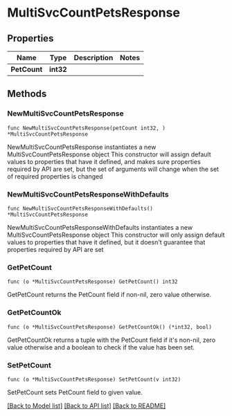 # MultiSvcCountPetsResponse

## Properties

Name | Type | Description | Notes
------------ | ------------- | ------------- | -------------
**PetCount** | **int32** |  | 

## Methods

### NewMultiSvcCountPetsResponse

`func NewMultiSvcCountPetsResponse(petCount int32, ) *MultiSvcCountPetsResponse`

NewMultiSvcCountPetsResponse instantiates a new MultiSvcCountPetsResponse object
This constructor will assign default values to properties that have it defined,
and makes sure properties required by API are set, but the set of arguments
will change when the set of required properties is changed

### NewMultiSvcCountPetsResponseWithDefaults

`func NewMultiSvcCountPetsResponseWithDefaults() *MultiSvcCountPetsResponse`

NewMultiSvcCountPetsResponseWithDefaults instantiates a new MultiSvcCountPetsResponse object
This constructor will only assign default values to properties that have it defined,
but it doesn't guarantee that properties required by API are set

### GetPetCount

`func (o *MultiSvcCountPetsResponse) GetPetCount() int32`

GetPetCount returns the PetCount field if non-nil, zero value otherwise.

### GetPetCountOk

`func (o *MultiSvcCountPetsResponse) GetPetCountOk() (*int32, bool)`

GetPetCountOk returns a tuple with the PetCount field if it's non-nil, zero value otherwise
and a boolean to check if the value has been set.

### SetPetCount

`func (o *MultiSvcCountPetsResponse) SetPetCount(v int32)`

SetPetCount sets PetCount field to given value.



[[Back to Model list]](../README.md#documentation-for-models) [[Back to API list]](../README.md#documentation-for-api-endpoints) [[Back to README]](../README.md)



